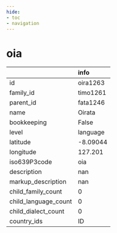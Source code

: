 ```yaml
---
hide:
- toc
- navigation
---
```

# oia
|                      | info     |
|:---------------------|:---------|
| id                   | oira1263 |
| family_id            | timo1261 |
| parent_id            | fata1246 |
| name                 | Oirata   |
| bookkeeping          | False    |
| level                | language |
| latitude             | -8.09044 |
| longitude            | 127.201  |
| iso639P3code         | oia      |
| description          | nan      |
| markup_description   | nan      |
| child_family_count   | 0        |
| child_language_count | 0        |
| child_dialect_count  | 0        |
| country_ids          | ID       |